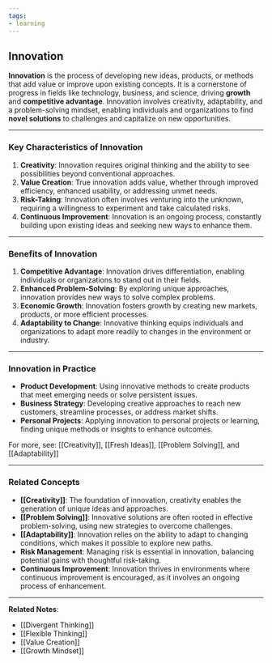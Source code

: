 ```yaml
---
tags:
- learning
---
```


## Innovation

**Innovation** is the process of developing new ideas, products, or methods that add value or improve upon existing concepts. It is a cornerstone of progress in fields like technology, business, and science, driving **growth** and **competitive advantage**. Innovation involves creativity, adaptability, and a problem-solving mindset, enabling individuals and organizations to find **novel solutions** to challenges and capitalize on new opportunities.

---

### Key Characteristics of Innovation

1. **Creativity**: Innovation requires original thinking and the ability to see possibilities beyond conventional approaches.
2. **Value Creation**: True innovation adds value, whether through improved efficiency, enhanced usability, or addressing unmet needs.
3. **Risk-Taking**: Innovation often involves venturing into the unknown, requiring a willingness to experiment and take calculated risks.
4. **Continuous Improvement**: Innovation is an ongoing process, constantly building upon existing ideas and seeking new ways to enhance them.

---

### Benefits of Innovation

1. **Competitive Advantage**: Innovation drives differentiation, enabling individuals or organizations to stand out in their fields.
2. **Enhanced Problem-Solving**: By exploring unique approaches, innovation provides new ways to solve complex problems.
3. **Economic Growth**: Innovation fosters growth by creating new markets, products, or more efficient processes.
4. **Adaptability to Change**: Innovative thinking equips individuals and organizations to adapt more readily to changes in the environment or industry.

---

### Innovation in Practice

- **Product Development**: Using innovative methods to create products that meet emerging needs or solve persistent issues.
- **Business Strategy**: Developing creative approaches to reach new customers, streamline processes, or address market shifts.
- **Personal Projects**: Applying innovation to personal projects or learning, finding unique methods or insights to enhance outcomes.

For more, see: [[Creativity]], [[Fresh Ideas]],  [[Problem Solving]], and [[Adaptability]]

---

### Related Concepts

- **[[Creativity]]**: The foundation of innovation, creativity enables the generation of unique ideas and approaches.
- **[[Problem Solving]]**: Innovative solutions are often rooted in effective problem-solving, using new strategies to overcome challenges.
- **[[Adaptability]]**: Innovation relies on the ability to adapt to changing conditions, which makes it possible to explore new paths.
- **Risk Management**: Managing risk is essential in innovation, balancing potential gains with thoughtful risk-taking.
- **Continuous Improvement**: Innovation thrives in environments where continuous improvement is encouraged, as it involves an ongoing process of enhancement.

---

**Related Notes**:
- [[Divergent Thinking]]
- [[Flexible Thinking]]
- [[Value Creation]]
- [[Growth Mindset]]
